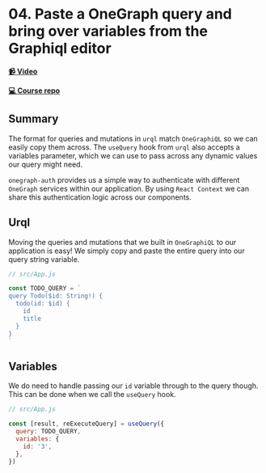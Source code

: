 # 04. Paste a OneGraph query and bring over variables from the Graphiql editor

**[📹 Video](https://egghead.io/lessons/graphql-write-an-authenticated-graphql-query-in-a-react-app-with-urql?pl=build-a-github-issue-viewer-in-react-and-graphql-be5a)**

**[💻 Course repo](https://github.com/theianjones/egghead-graphql-subscriptions)**

## Summary

The format for queries and mutations in `urql` match `OneGraphiQL` so we can easily copy them across. The `useQuery` hook from `urql` also accepts a variables parameter, which we can use to pass across any dynamic values our query might need.

`onegraph-auth` provides us a simple way to authenticate with different `OneGraph` services within our application. By using `React Context` we can share this authentication logic across our components.

## Urql

Moving the queries and mutations that we built in `OneGraphiQL` to our application is easy! We simply copy and paste the entire query into our query string variable.

```js
// src/App.js

const TODO_QUERY = `
query Todo($id: String!) {
  todo(id: $id) {
    id
    title
  }
}
`
```

## Variables

We do need to handle passing our `id` variable through to the query though. This can be done when we call the `useQuery` hook.

```js
// src/App.js

const [result, reExecuteQuery] = useQuery({
  query: TODO_QUERY,
  variables: {
    id: '3',
  },
})
```
